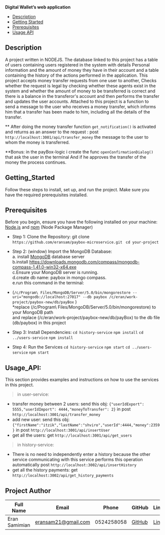 **Digital Wallet’s web application**

- [Description](#Description)
- [Getting Started](#Getting_Started)
- [Prerequisites](#Prerequisites)
- [Usage API](#Usage_API)

## Description

A project written in NODEJS.
The database linked to this project has a table of users
containing users registered in the system with details
Personal information and the amount of money they have in their account
and a table containing the history of the actions performed in the application.
This project accepts money transfer requests from one user to another,
Checks whether the request is legal by checking whether these agents exist in the system and whether the amount of money to be transferred is correct and there is a balance in the transferor's account
and then performs the transfer and updates the user accounts.
Attached to this project is a function to send a message to the user who receives a money transfer, which informs him that a transfer has been made to him, including all the details of the transfer.

\*\* After doing the money transfer function
`get_notification()` is activated and returns as an answer to the request : post `http://localhost:3001/api/transfer_money`
the message to the user to whom the money is transferred.

\*\*Bonus: in the payBox-logic i create the func `openConfirmationDialog()` that ask the user in the terminal And if he approves the transfer of the money the process continues.

## Getting_Started

Follow these steps to install, set up, and run the project. Make sure you have the required prerequisites installed.

## Prerequisites

Before you begin, ensure you have the following installed on your machine:
[Node.js](https://nodejs.org/) and [npm](https://www.npmjs.com/) (Node Package Manager)

- Step 1: Clone the Repository:
  git clone ` https://github.com/eransam/paybox-microservice.git`
  ` cd your-project`

- Step 2: (window) Import the MongoDB Database:  
  a. install [MongoDB](https://www.mongodb.com/try/download/community) database server  
  b.install https://downloads.mongodb.com/compass/mongodb-compass-1.41.0-win32-x64.exe  
  c.Ensure your MongoDB server is running.  
  d.create db name: paybox in mongo compass.  
  e.run this command in the terminal:
- (`/c/Program\ Files/MongoDB/Server/5.0/bin/mongorestore --uri="mongodb://localhost:27017" --db paybox /c/eran/work-project/paybox-new/db/payBox` )  
  \*replace (/c/Program\ Files/MongoDB/Server/5.0/bin/mongorestore) to your MongoDB path  
  and replace (/c/eran/work-project/paybox-new/db/payBox) to the db file (db/paybox) in this project

- Step 3: Install Dependencies:
  `cd history-service`
  `npm install`
  `cd ../users-service`
  `npm install`

- Step 4: Run the Services
  `cd history-service`
  `npm start`
  `cd ../users-service`
  `npm start`

## Usage_API:

This section provides examples and instructions on how to use the services in this project.

> in user-service:

- transfer money between 2 users:
  send this obj:
  `{"userIdExport": 5555,"userIdImport": 4444,"moneyToTransfer": 2}`
  in post `http://localhost:3001/api/transfer_money`
- add new user:
  send this obj:
  `{"firstName":"itzik","lastName":"shviro","userId":4444,"money":2359}`
  in post `http://localhost:3001/api/insertUser`
- get all the users:
  get `http://localhost:3001/api/get_users`

> in history-service:

- There is no need to independently enter a history because the other service communicating with this service performs this operation automatically
  post `http://localhost:3002/api/insertHistory`
- get all the history payments:
  get `http://localhost:3002/api/get_history_payments`

## Project Author

| Full Name     | Email               | Phone      | GitHub                               | LinkedIn                                                         |
| ------------- | ------------------- | ---------- | ------------------------------------ | ---------------------------------------------------------------- |
| Eran Samimian | eransam21@gmail.com | 0524258058 | [GitHub](https://github.com/eransam) | [LinkedIn](https://www.linkedin.com/in/eran-samimian-6b897a233/) |
